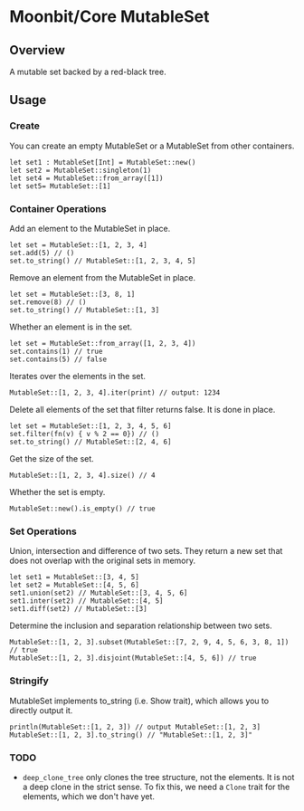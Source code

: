 # Moonbit/Core MutableSet

## Overview

A mutable set backed by a red-black tree.

## Usage

### Create

You can create an empty MutableSet or a MutableSet from other containers.

```moonbit
let set1 : MutableSet[Int] = MutableSet::new()
let set2 = MutableSet::singleton(1)
let set4 = MutableSet::from_array([1])
let set5= MutableSet::[1]
```
### Container Operations

Add an element to the MutableSet in place.

```moonbit
let set = MutableSet::[1, 2, 3, 4]
set.add(5) // ()
set.to_string() // MutableSet::[1, 2, 3, 4, 5]
```

Remove an element from the MutableSet in place.

```moonbit
let set = MutableSet::[3, 8, 1] 
set.remove(8) // () 
set.to_string() // MutableSet::[1, 3]
```

Whether an element is in the set.

```moonbit
let set = MutableSet::from_array([1, 2, 3, 4])
set.contains(1) // true
set.contains(5) // false
```

Iterates over the elements in the set.

```moonbit
MutableSet::[1, 2, 3, 4].iter(print) // output: 1234
```

Delete all elements of the set that filter returns false. It is done in place.

```moonbit
let set = MutableSet::[1, 2, 3, 4, 5, 6]
set.filter(fn(v) { v % 2 == 0}) // ()
set.to_string() // MutableSet::[2, 4, 6]
```

Get the size of the set.

```moonbit
MutableSet::[1, 2, 3, 4].size() // 4
```

Whether the set is empty.

```moonbit
MutableSet::new().is_empty() // true
```

### Set Operations

Union, intersection and difference of two sets. They return a new set that does not overlap with the original sets in memory.

```moonbit
let set1 = MutableSet::[3, 4, 5]
let set2 = MutableSet::[4, 5, 6]
set1.union(set2) // MutableSet::[3, 4, 5, 6]
set1.inter(set2) // MutableSet::[4, 5]
set1.diff(set2) // MutableSet::[3]
```

Determine the inclusion and separation relationship between two sets.

```moonbit
MutableSet::[1, 2, 3].subset(MutableSet::[7, 2, 9, 4, 5, 6, 3, 8, 1]) // true
MutableSet::[1, 2, 3].disjoint(MutableSet::[4, 5, 6]) // true
```

### Stringify

MutableSet implements to_string (i.e. Show trait), which allows you to directly output it.

```moonbit
println(MutableSet::[1, 2, 3]) // output MutableSet::[1, 2, 3]
MutableSet::[1, 2, 3].to_string() // "MutableSet::[1, 2, 3]"
```

### TODO
- `deep_clone_tree` only clones the tree structure, not the elements. It is not a deep clone in the strict sense. To fix this, we need a `Clone` trait for the elements, which we don't have yet. 